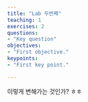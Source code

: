 ```yaml
---
title: "Lab 두번째"
teaching: 1
exercises: 2
questions:
- "Key question"
objectives:
- "First objective."
keypoints:
- "First key point."

---
```




이렇게 변해가는 것인가? ㅎㅎ